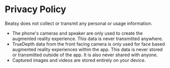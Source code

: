 # Privacy Policy

Beatsy does not collect or transmit any personal or usage information.

- The phone's cameras and speaker are only used to create the augmented reality experience. This data is never transmitted anywhere.
- TrueDepth data from the front facing camera is only used for face based augmented reality experiences within the app. This data is never stored or transmitted outside of the app. It is also never shared with anyone.
- Captured images and videos are stored entirely on your device.
